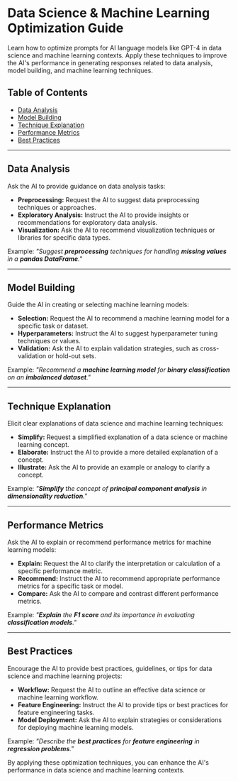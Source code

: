# Data Science & Machine Learning Optimization Guide

Learn how to optimize prompts for AI language models like GPT-4 in data science and machine learning contexts. Apply these techniques to improve the AI's performance in generating responses related to data analysis, model building, and machine learning techniques.

## Table of Contents

- [Data Analysis](#data-analysis)
- [Model Building](#model-building)
- [Technique Explanation](#technique-explanation)
- [Performance Metrics](#performance-metrics)
- [Best Practices](#best-practices)

---

## Data Analysis

Ask the AI to provide guidance on data analysis tasks:

- **Preprocessing:** Request the AI to suggest data preprocessing techniques or approaches.
- **Exploratory Analysis:** Instruct the AI to provide insights or recommendations for exploratory data analysis.
- **Visualization:** Ask the AI to recommend visualization techniques or libraries for specific data types.

Example: _"Suggest **preprocessing** techniques for handling **missing values** in a **pandas DataFrame**."_

---

## Model Building

Guide the AI in creating or selecting machine learning models:

- **Selection:** Request the AI to recommend a machine learning model for a specific task or dataset.
- **Hyperparameters:** Instruct the AI to suggest hyperparameter tuning techniques or values.
- **Validation:** Ask the AI to explain validation strategies, such as cross-validation or hold-out sets.

Example: _"Recommend a **machine learning model** for **binary classification** on an **imbalanced dataset**."_

---

## Technique Explanation

Elicit clear explanations of data science and machine learning techniques:

- **Simplify:** Request a simplified explanation of a data science or machine learning concept.
- **Elaborate:** Instruct the AI to provide a more detailed explanation of a concept.
- **Illustrate:** Ask the AI to provide an example or analogy to clarify a concept.

Example: _"**Simplify** the concept of **principal component analysis** in **dimensionality reduction**."_

---

## Performance Metrics

Ask the AI to explain or recommend performance metrics for machine learning models:

- **Explain:** Request the AI to clarify the interpretation or calculation of a specific performance metric.
- **Recommend:** Instruct the AI to recommend appropriate performance metrics for a specific task or model.
- **Compare:** Ask the AI to compare and contrast different performance metrics.

Example: _"**Explain** the **F1 score** and its importance in evaluating **classification models**."_

---

## Best Practices

Encourage the AI to provide best practices, guidelines, or tips for data science and machine learning projects:

- **Workflow:** Request the AI to outline an effective data science or machine learning workflow.
- **Feature Engineering:** Instruct the AI to provide tips or best practices for feature engineering tasks.
- **Model Deployment:** Ask the AI to explain strategies or considerations for deploying machine learning models.

Example: _"Describe the **best practices** for **feature engineering** in **regression problems**."_

By applying these optimization techniques, you can enhance the AI's performance in data science and machine learning contexts.

